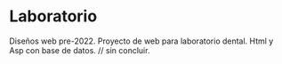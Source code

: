 # Laboratorio
Diseños web pre-2022.
Proyecto de web para laboratorio dental. Html y Asp con base de datos. // sin concluir.
